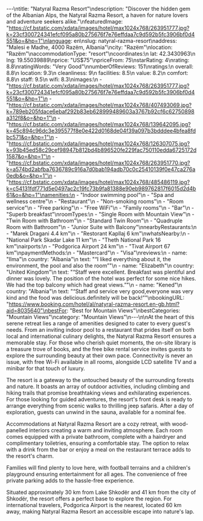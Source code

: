 ---\ntitle: "Natyral Razma Resort"\ndescription: "Discover the hidden gem of the Albanian Alps, the Natyral Razma Resort, a haven for nature lovers and adventure seekers alike."\nfeaturedImage: "https://cf.bstatic.com/xdata/images/hotel/max1024x768/263951777.jpg?k=23cf300724341efcf095a80b275676f7e76effdaa7c9d592b5fc3906bf0d4551&o=&hp=1"\nlanguage: en\nslug: natyral-razma-resort\naddress: "Malesi e Madhe, 4000 Razëm, Albania"\ncity: "Razëm"\nlocation: "Razëm"\naccommodationType: "resort"\ncoordinates:\n  lat: 42.3430963\n  lng: 19.55039889\nprice: "US$75"\npriceFrom: 75\nstarRating: 4\nrating: 8.8\nratingWords: "Very Good"\nnumberOfReviews: 151\nratings:\n  overall: 8.8\n  location: 9.3\n  cleanliness: 9\n  facilities: 8.5\n  value: 8.2\n  comfort: 8.8\n  staff: 9.5\n  wifi: 8.3\nimages:\n  - "https://cf.bstatic.com/xdata/images/hotel/max1024x768/263951777.jpg?k=23cf300724341efcf095a80b275676f7e76effdaa7c9d592b5fc3906bf0d4551&o=&hp=1"\n  - "https://cf.bstatic.com/xdata/images/hotel/max1024x768/407493069.jpg?k=789eb205fdace6ebaf292b83eb628999489603a3767b92cf6c62750898a312f8&o=&hp=1"\n  - "https://cf.bstatic.com/xdata/images/hotel/max1024x768/139642095.jpg?k=45c894c96dc3e395577f8e0e422d0168de04f39a097b3bdddee4bfea8fdbc571&o=&hp=1"\n  - "https://cf.bstatic.com/xdata/images/hotel/max1024x768/126307075.jpg?k=93b45ed58c29cef98947b812bd4b896520fe229fac750110edda6725172d1587&o=&hp=1"\n  - "https://cf.bstatic.com/xdata/images/hotel/max1024x768/263951770.jpg?k=a574bd2abfba7636789c916a7d0bab194adb70c0c25410139f0e47ca276a0edb&o=&hp=1"\n  - "https://cf.bstatic.com/xdata/images/hotel/max1024x768/485486119.jpg?k=c54131fdf771d5e0497ac2c19fc73b9fa81388e90eb989762817f6015d2d4b61&o=&hp=1"\namenities:\n  - "Indoor swimming pool"\n  - "Spa and wellness centre"\n  - "Restaurant"\n  - "Non-smoking rooms"\n  - "Room service"\n  - "Free parking"\n  - "Free WiFi"\n  - "Family rooms"\n  - "Bar"\n  - "Superb breakfast"\nroomTypes:\n  - "Single Room with Mountain View"\n  - "Twin Room with Bathroom"\n  - "Standard Twin Room"\n  - "Quadruple Room with Bathroom"\n  - "Junior Suite with Balcony"\nnearbyRestaurants:\n  - "Marek Dragani 4.4 km"\n  - "Restorant Kapllaj 6 km"\nwhatsNearby:\n  - "National Park Skadar Lake 11 km"\n  - "Theth National Park 16 km"\nairports:\n  - "Podgorica Airport 24 km"\n  - "Tivat Airport 67 km"\npaymentMethods:\n  - "Mastercard"\n  - "Visa"\nreviews:\n  - name: "Ilma"\n    country: "Albania"\n    text: "“I liked everything about it, the environment, the pool and also the room”"\n  - name: "Elizabeth"\n    country: "United Kingdom"\n    text: "“Staff were excellent. Breakfast was plentiful and dinner was lovely. The position of the hotel was perfect for some nice hikes. We had the top balcony which had great views.”"\n  - name: "Kened"\n    country: "Albania"\n    text: "“Staff and service very good,everyone was very kind and the food was delicious.definitely will be back!”"\nbookingURL: "https://www.booking.com/hotel/al/natyral-razma-resort.en-gb.html?aid=8035640"\nbestFor: "Best for Mountain Views"\nbestCategories: "Mountain Views"\ncategory: "Mountain Views"\n---\n\nAt the heart of this serene retreat lies a range of amenities designed to cater to every guest's needs. From an inviting indoor pool to a restaurant that prides itself on both local and international culinary delights, the Natyral Razma Resort ensures a memorable stay. For those who cherish quiet moments, the on-site library is a treasure trove of books, and the free bike rental service invites guests to explore the surrounding beauty at their own pace. Connectivity is never an issue, with free Wi-Fi available in all rooms, alongside LCD satellite TV and a minibar for that touch of luxury.

The resort is a gateway to the untouched beauty of the surrounding forests and nature. It boasts an array of outdoor activities, including climbing and hiking trails that promise breathtaking views and exhilarating experiences. For those looking for guided adventures, the resort's front desk is ready to arrange everything from scenic walks to thrilling jeep safaris. After a day of exploration, guests can unwind in the sauna, available for a nominal fee.

Accommodations at Natyral Razma Resort are a cozy retreat, with wood-panelled interiors creating a warm and inviting atmosphere. Each room comes equipped with a private bathroom, complete with a hairdryer and complimentary toiletries, ensuring a comfortable stay. The option to relax with a drink from the bar or enjoy a meal on the restaurant terrace adds to the resort's charm.

Families will find plenty to love here, with football terrains and a children's playground ensuring entertainment for all ages. The convenience of free private parking adds to the hassle-free experience.

Situated approximately 30 km from Lake Shkodër and 41 km from the city of Shkodër, the resort offers a perfect base to explore the region. For international travelers, Podgorica Airport is the nearest, located 60 km away, making Natyral Razma Resort an accessible escape into nature's lap.